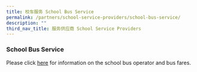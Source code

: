 ```yaml
---
title: 校车服务 School Bus Service
permalink: /partners/school-service-providers/school-bus-service/
description: ""
third_nav_title: 服务供应商 School Service Providers
---
```

### School Bus Service

Please click [here](/files/School%20Service%20Providers/School%20Bus%20Service/school%20bus%20operator%20awarded.pdf) for information on the school bus operator and bus fares.
